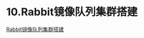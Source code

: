 # 10.Rabbit镜像队列集群搭建

<!-- fastdfs 服务器 101.43.21.33:8888 
文件目录
放置在/var/fdfs/storage目录下，进入storage容器，进入/var/fdfs目录，运行下面命令：
 /usr/bin/fdfs_upload_file /etc/fdfs/client.conf test.png
-->
<a href="http://101.43.21.33:8888/group1/M00/00/00/CgAQBWGfAKiANvZGABjfqZExQiI371.pdf" text="Rabbit镜像队列集群搭建">Rabbit镜像队列集群搭建</a>
<!-- <a href="http://101.43.21.33:8888/group1/M00/00/00/CgAQBWGe_3WATwScABINn1z1S4s68.docx" text="Rabbit镜像队列集群搭建">Rabbit镜像队列集群搭建</a> -->
